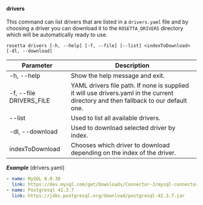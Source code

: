 #### drivers
This command can list drivers that are listed in a `drivers.yaml` file and by choosing a driver you can download it to the `ROSETTA_DRIVERS` directory which will be automatically ready to use.

    rosetta drivers [-h, --help] [-f, --file] [--list] <indexToDownload> [-dl, --download]

Parameter | Description
--- | ---
-h, --help | Show the help message and exit.
-f, --file DRIVERS_FILE | YAML drivers file path.  If none is supplied it will use drivers.yaml in the current directory and then fallback to our default one.
--list | Used to list all available drivers.
-dl, --download | Used to download selected driver by index.
indexToDownload | Chooses which driver to download depending on the index of the driver.


***Example*** (drivers.yaml)

```yaml
- name: MySQL 8.0.30
  link: https://dev.mysql.com/get/Downloads/Connector-J/mysql-connector-java-8.0.30.zip
- name: Postgresql 42.3.7
  link: https://jdbc.postgresql.org/download/postgresql-42.3.7.jar
```